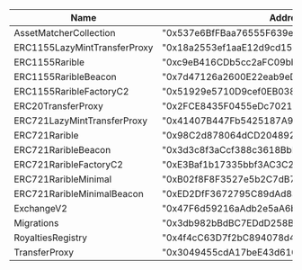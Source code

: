  Name | Address 
 --- | --- 
 AssetMatcherCollection | "0x537e6BfFBaa76555F639e95F6BF01198F5ce9cAc" 
 ERC1155LazyMintTransferProxy | "0x18a2553ef1aaE12d9cd158821319e26A62feE90E" 
 ERC1155Rarible | "0xc9eB416CDb5cc2aFC09bb75393AEc6dBA4E5C84a" 
 ERC1155RaribleBeacon | "0x7d47126a2600E22eab9eD6CF0e515678727779A6" 
 ERC1155RaribleFactoryC2 | "0x51929e5710D9cef0EB0388b7866dF20a4598dF26" 
 ERC20TransferProxy | "0x2FCE8435F0455eDc702199741411dbcD1B7606cA" 
 ERC721LazyMintTransferProxy | "0x41407B447Fb5425187A9BCA3a062644EF2410F8D" 
 ERC721Rarible | "0x98C2d878064dCD20489214cf0866f972f91784D0" 
 ERC721RaribleBeacon | "0x3d3c8f3aCcf388c3618BbE80598692B6d15bd4D5" 
 ERC721RaribleFactoryC2 | "0xE3Baf1b17335bbf3AC3C2cFCe95eC1bfC463d0c8" 
 ERC721RaribleMinimal | "0xB02f8F8F3527e5b2C7dB72B7eE1Af244fA8B3BAE" 
 ERC721RaribleMinimalBeacon | "0xED2DfF3672795C89dAd8a8162026838fFd818B82" 
 ExchangeV2 | "0x47F6d59216aAdb2e5aA6bFAf0b06d790EdC35118" 
 Migrations | "0x3db982bBdBC7EDdD258B10Ed7AAE65C82Fdcc73c" 
 RoyaltiesRegistry | "0x4f4cC63D7f2bC894078d41f284453062842Afa46" 
 TransferProxy | "0x3049455cdA17beE43d61090Ec344624aeda72Ed6" 
